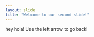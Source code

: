```yaml
---
layout: slide
title: "Welcome to our second slide!"
---
```

hey hola!
Use the left arrow to go back!
